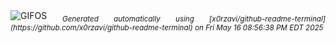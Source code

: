 <div align="justify">
<picture>
    <source media="(prefers-color-scheme: dark)" srcset="https://i.ibb.co/2Y59Bhp4/output-gif.gif">
    <source media="(prefers-color-scheme: light)" srcset="https://i.ibb.co/2Y59Bhp4/output-gif.gif">
    <img alt="GIFOS" src="https://i.ibb.co/2Y59Bhp4/output-gif.gif">
</picture>
<sub><i>Generated automatically using [x0rzavi/github-readme-terminal](https://github.com/x0rzavi/github-readme-terminal) on Fri May 16 08:56:38 PM EDT 2025</i></sub>
</div>

<!--  -->